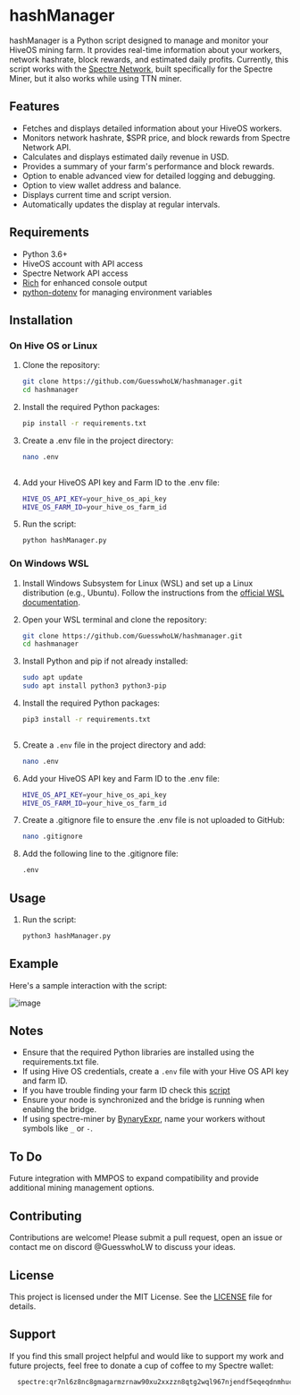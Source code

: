 # hashManager

hashManager is a Python script designed to manage and monitor your HiveOS mining farm. It provides real-time information about your workers, network hashrate, block rewards, and estimated daily profits. Currently, this script works with the [Spectre Network](https://github.com/spectre-project), built specifically for the Spectre Miner, but it also works while using TTN miner.

## Features

- Fetches and displays detailed information about your HiveOS workers.
- Monitors network hashrate, $SPR price, and block rewards from Spectre Network API.
- Calculates and displays estimated daily revenue in USD.
- Provides a summary of your farm's performance and block rewards.
- Option to enable advanced view for detailed logging and debugging.
- Option to view wallet address and balance.
- Displays current time and script version.
- Automatically updates the display at regular intervals.

## Requirements

- Python 3.6+
- HiveOS account with API access
- Spectre Network API access
- [Rich](https://github.com/Textualize/rich) for enhanced console output
- [python-dotenv](https://github.com/theskumar/python-dotenv) for managing environment variables

## Installation

### On Hive OS or Linux

1. Clone the repository:
   ```sh
   git clone https://github.com/GuesswhoLW/hashmanager.git
   cd hashmanager
   
2. Install the required Python packages:
   ```sh
   pip install -r requirements.txt

3. Create a .env file in the project directory:
   ```sh
   nano .env
  
4. Add your HiveOS API key and Farm ID to the .env file:
    ```sh
    HIVE_OS_API_KEY=your_hive_os_api_key
    HIVE_OS_FARM_ID=your_hive_os_farm_id    
    
7. Run the script:
   ```sh
   python hashManager.py

### On Windows WSL

1. Install Windows Subsystem for Linux (WSL) and set up a Linux distribution (e.g., Ubuntu). Follow the instructions from the [official WSL documentation](https://docs.microsoft.com/en-us/windows/wsl/install).
   
2. Open your WSL terminal and clone the repository:
   ```sh
   git clone https://github.com/GuesswhoLW/hashmanager.git
   cd hashmanager

3. Install Python and pip if not already installed:
   ```sh
   sudo apt update
   sudo apt install python3 python3-pip

3. Install the required Python packages:
   ```sh
   pip3 install -r requirements.txt
  
4. Create a `.env` file in the project directory and add:
    ```sh
    nano .env  

5. Add your HiveOS API key and Farm ID to the .env file:
   ```sh
   HIVE_OS_API_KEY=your_hive_os_api_key
   HIVE_OS_FARM_ID=your_hive_os_farm_id

6. Create a .gitignore file to ensure the .env file is not uploaded to GitHub:
   ```sh
   nano .gitignore

7. Add the following line to the .gitignore file:
    ```sh
    .env

## Usage

1. Run the script:
   ```sh
   python3 hashManager.py

## Example

  Here's a sample interaction with the script:

  ![image](https://github.com/GuesswhoLW/hashManager/assets/174736759/f055bd53-e36f-4fad-8f42-8fc250d91e9d)

## Notes

  - Ensure that the required Python libraries are installed using the requirements.txt file.
  - If using Hive OS credentials, create a `.env` file with your Hive OS API key and farm ID.
  - If you have trouble finding your farm ID check this [script](https://github.com/GuesswhoLW/showHiveFarmID)
  - Ensure your node is synchronized and the bridge is running when enabling the bridge.
  - If using spectre-miner by [BynaryExpr](https://github.com/BinaryExpr), name your workers without symbols like ``_`` or ``-``.

## To Do

  Future integration with MMPOS to expand compatibility and provide additional mining management options.
  
## Contributing

  Contributions are welcome! Please submit a pull request, open an issue or contact me on discord @GuesswhoLW to discuss your ideas.

## License

  This project is licensed under the MIT License. See the [LICENSE](LICENSE) file for details.

## Support
  If you find this small project helpful and would like to support my work and future projects, feel free to donate a cup of coffee to my Spectre wallet:
  ```sh
    spectre:qr7nl6z8nc8gmagarmzrnaw90xu2xxzzn8qtg2wql967njendf5eqeqdnmhuc
